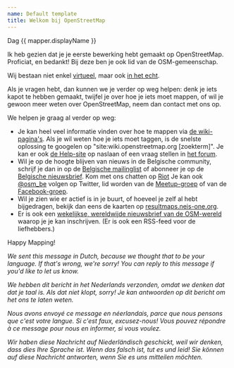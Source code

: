 ```yaml
---
name: Default template
title: Welkom bij OpenStreetMap
---
```


Dag {{ mapper.displayName }}

Ik heb gezien dat je je eerste bewerking hebt gemaakt op OpenStreetMap. Proficiat, en bedankt! Bij deze ben je ook lid van de OSM-gemeenschap.

Wij bestaan niet enkel [virtueel](http://osm.be/), maar ook [in het echt](https://www.meetup.com/OpenStreetMap-Belgium/).

Als je vragen hebt, dan kunnen we je verder op weg helpen: denk je iets kapot te hebben gemaakt, twijfel je over hoe je iets moet mappen, of wil je gewoon meer weten over OpenStreetMap, neem dan contact met ons op.

We helpen je graag al verder op weg:

* Je kan heel veel informatie vinden over hoe te mappen via [de wiki-pagina's](https://wiki.openstreetmap.org/wiki/NL:Hoofdpagina). Als je wil weten hoe je iets moet taggen, is de snelste oplossing te googelen op "site:wiki.openstreetmap.org [zoekterm]". Je kan er ook [de Help-site](https://help.openstreetmap.org) op naslaan of een vraag stellen in [het forum](https://forum.openstreetmap.org/viewforum.php?id=29).
* Wil je op de hoogte blijven van nieuws in de Belgische community, schrijf je dan in op de [Belgische mailinglist](https://lists.openstreetmap.org/listinfo/talk-be) of abonneer je op de [Belgische nieuwsbrief](http://osm.us13.list-manage.com/subscribe?u=cc6632a49e784f67574e50269&id=5c2416bba6). Kom met ons chatten op [Riot](https://riot.im/app/#/group/+osmbe:matrix.org) Je kan ook [@osm_be](https://twitter.com/osm_be) volgen op Twitter, lid worden van de [Meetup-groep](https://www.meetup.com/OpenStreetMap-Belgium/) of van de [Facebook-groep](https://www.facebook.com/groups/1419016881706058/).
* Wil je zien wie er actief is in je buurt, of hoeveel je zelf al hebt bijgedragen, bekijk dan eens de kaarten op [resultmaps.neis-one.org](http://resultmaps.neis-one.org/).
* Er is ook een [wekelijkse, wereldwijde nieuwsbrief van de OSM-wereld](http://www.weeklyosm.eu/) waarop je je kan inschrijven. (Er is ook een RSS-feed voor de liefhebbers.)

Happy Mapping!

*We sent this message in Dutch, because we thought that to be your language. If that's wrong, we're sorry! You can reply to this message if you'd like to let us know.*

*We hebben dit bericht in het Nederlands verzonden, omdat we denken dat dat je taal is. Als dat niet klopt, sorry! Je kan antwoorden op dit bericht om het ons te laten weten.*

*Nous avons envoyé ce message en néerlandais, parce que nous pensons que c'est votre langue. Si c'est faux, excusez-nous! Vous pouvez répondre à ce message pour nous en informer, si vous voulez.*

*Wir haben diese Nachricht auf Niederländisch geschickt, weil wir denken, dass dies Ihre Sprache ist. Wenn das falsch ist, tut es und leid! Sie können auf diese Nachricht antworten, wenn Sie es uns mitteilen möchten.*
